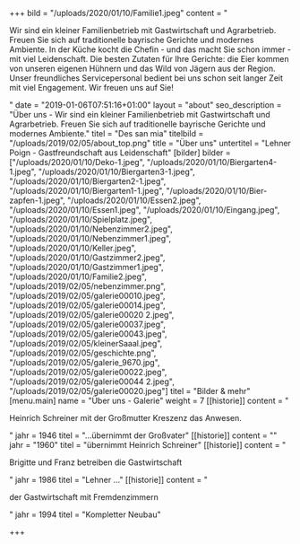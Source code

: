 +++
bild = "/uploads/2020/01/10/Familie1.jpeg"
content = "<p>Wir sind ein kleiner Familienbetrieb mit Gastwirtschaft und Agrarbetrieb. Freuen Sie sich auf traditionelle bayrische Gerichte und modernes Ambiente. In der Küche kocht die Chefin - und das macht Sie schon immer - mit viel Leidenschaft. Die besten Zutaten für Ihre Gerichte: die Eier kommen von unseren eigenen Hühnern und das Wild von Jägern aus der Region. Unser freundliches Servicepersonal bedient bei uns schon seit langer Zeit mit viel Engagement. Wir freuen uns auf Sie!</p>"
date = "2019-01-06T07:51:16+01:00"
layout = "about"
seo_description = "Über uns - Wir sind ein kleiner Familienbetrieb mit Gastwirtschaft und Agrarbetrieb. Freuen Sie sich auf traditionelle bayrische Gerichte und modernes Ambiente."
titel = "Des san mia"
titelbild = "/uploads/2019/02/05/about_top.png"
title = "Über uns"
untertitel = "Lehner Poign - Gastfreundschaft aus Leidenschaft"
[bilder]
bilder = ["/uploads/2020/01/10/Deko-1.jpeg", "/uploads/2020/01/10/Biergarten4-1.jpeg", "/uploads/2020/01/10/Biergarten3-1.jpeg", "/uploads/2020/01/10/Biergarten2-1.jpeg", "/uploads/2020/01/10/Biergarten1-1.jpeg", "/uploads/2020/01/10/Bier-zapfen-1.jpeg", "/uploads/2020/01/10/Essen2.jpeg", "/uploads/2020/01/10/Essen1.jpeg", "/uploads/2020/01/10/Eingang.jpeg", "/uploads/2020/01/10/Spielplatz.jpeg", "/uploads/2020/01/10/Nebenzimmer2.jpeg", "/uploads/2020/01/10/Nebenzimmer1.jpeg", "/uploads/2020/01/10/Keller.jpeg", "/uploads/2020/01/10/Gastzimmer2.jpeg", "/uploads/2020/01/10/Gastzimmer1.jpeg", "/uploads/2020/01/10/Familie2.jpeg", "/uploads/2019/02/05/nebenzimmer.png", "/uploads/2019/02/05/galerie00010.jpeg", "/uploads/2019/02/05/galerie00014.jpeg", "/uploads/2019/02/05/galerie00020 2.jpeg", "/uploads/2019/02/05/galerie00037.jpeg", "/uploads/2019/02/05/galerie00043.jpeg", "/uploads/2019/02/05/kleinerSaaal.jpeg", "/uploads/2019/02/05/geschichte.png", "/uploads/2019/02/05/galerie_9670.jpg", "/uploads/2019/02/05/galerie00022.jpeg", "/uploads/2019/02/05/galerie00044 2.jpeg", "/uploads/2019/02/05/galerie00020.jpeg"]
titel = "Bilder & mehr"
[menu.main]
name = "Über uns - Galerie"
weight = 7
[[historie]]
content = "<p>Heinrich Schreiner mit der Großmutter Kreszenz das Anwesen.</p>"
jahr = 1946
titel = "...übernimmt der Großvater"
[[historie]]
content = ""
jahr = "1960"
titel = "übernimmt Heinrich Schreiner"
[[historie]]
content = "<p>Brigitte und Franz betreiben die Gastwirtschaft</p>"
jahr = 1986
titel = "Lehner ..."
[[historie]]
content = "<p>der Gastwirtschaft mit Fremdenzimmern</p>"
jahr = 1994
titel = "Kompletter Neubau"

+++
